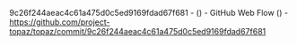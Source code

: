 9c26f244aeac4c61a475d0c5ed9169fdad67f681 -  () - GitHub Web Flow () - https://github.com/project-topaz/topaz/commit/9c26f244aeac4c61a475d0c5ed9169fdad67f681
